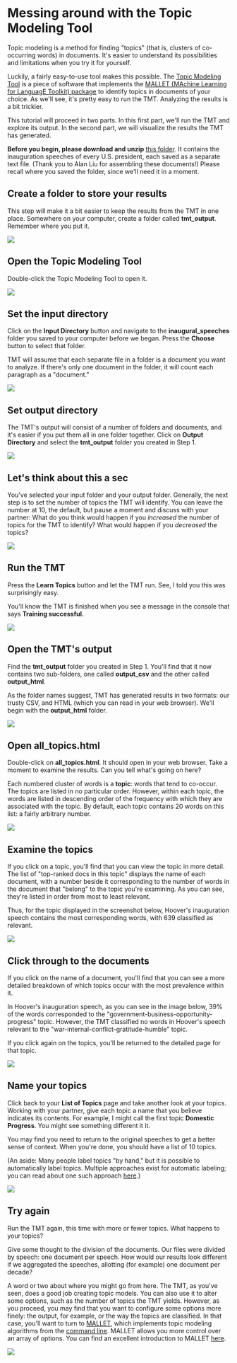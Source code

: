 # Messing around with the Topic Modeling Tool

Topic modeling is a method for finding "topics" (that is, clusters of co-occurring words) in documents. It's easier to understand its possibilities and limitations when you try it for yourself.

Luckily, a fairly easy-to-use tool makes this possible. The [Topic Modeling Tool](https://github.com/senderle/topic-modeling-tool) is a piece of software that implements the [MALLET (MAchine Learning for LanguagE Toolkit) package](http://mallet.cs.umass.edu/topics.php) to identify topics in documents of your choice. As we'll see, it's pretty easy to run the TMT. Analyzing the results is a bit trickier.

This tutorial will proceed in two parts. In this first part, we'll run the TMT and explore its output. In the second part, we will visualize the results the TMT has generated.

**Before you begin, please download and unzip** [this folder](https://www.dropbox.com/s/3ll8bkvajl608mp/inaugural_speeches.zip?dl=0). It contains the inauguration speeches of every U.S. president, each saved as a separate text file. (Thank you to Alan Liu for assembling these documents!) Please recall where you saved the folder, since we'll need it in a moment.

## Create a folder to store your results

This step will make it a bit easier to keep the results from the TMT in one place. Somewhere on your computer, create a folder called **tmt_output**. Remember where you put it.

![][1]

[1]: images/messing-around-with-the-topic-modeling-tool/create-a-folder-to-store-your-results.png

## Open the Topic Modeling Tool

Double-click the Topic Modeling Tool to open it.

![][2]

[2]: images/messing-around-with-the-topic-modeling-tool/open-the-topic-modeling-tool.png

## Set the input directory

Click on the **Input Directory** button and navigate to the **inaugural_speeches** folder you saved to your computer before we began. Press the **Choose** button to select that folder.

TMT will assume that each separate file in a folder is a document you want to analyze. If there's only one document in the folder, it will count each paragraph as a "document."

![][3]

[3]: images/messing-around-with-the-topic-modeling-tool/set-the-input-directory.png

## Set output directory

The TMT's output will consist of a number of folders and documents, and it's easier if you put them all in one folder together. Click on **Output Directory** and select the **tmt_output** folder you created in Step 1.

![][4]

[4]: images/messing-around-with-the-topic-modeling-tool/set-output-directory.png

## Let's think about this a sec

You've selected your input folder and your output folder. Generally, the next step is to set the number of topics the TMT will identify. You can leave the number at 10, the default, but pause a moment and discuss with your partner: What do you think would happen if you *increased* the number of topics for the TMT to identify? What would happen if you *decreased* the topics?

![][5]

[5]: images/messing-around-with-the-topic-modeling-tool/let-s-think-about-this-a-sec.png

## Run the TMT

Press the **Learn Topics** button and let the TMT run. See, I told you this was surprisingly easy.

You'll know the TMT is finished when you see a message in the console that says **Training successful.**

![][6]

[6]: images/messing-around-with-the-topic-modeling-tool/run-the-tmt.png

## Open the TMT's output

Find the **tmt_output** folder you created in Step 1. You'll find that it now contains two sub-folders, one called **output_csv** and the other called **output_html**.

As the folder names suggest, TMT has generated results in two formats: our trusty CSV, and HTML (which you can read in your web browser). We'll begin with the **output_html** folder.

![][7]

[7]: images/messing-around-with-the-topic-modeling-tool/open-the-tmt-s-output.png

## Open all_topics.html

Double-click on **all_topics.html**. It should open in your web browser. Take a moment to examine the results. Can you tell what's going on here?

Each numbered cluster of words is a **topic**: words that tend to co-occur. The topics are listed in no particular order. However, within each topic, the words are listed in descending order of the frequency with which they are associated with the topic. By default, each topic contains 20 words on this list: a fairly arbitrary number.

![][8]

[8]: images/messing-around-with-the-topic-modeling-tool/open-all_topicshtml.png

## Examine the topics

If you click on a topic, you'll find that you can view the topic in more detail. The list of "top-ranked docs in this topic" displays the name of each document, with a number beside it corresponding to the number of words in the document that "belong" to the topic you're examining. As you can see, they're listed in order from most to least relevant.

Thus, for the topic displayed in the screenshot below, Hoover's inauguration speech contains the most corresponding words, with 639 classified as relevant.

![][9]

[9]: images/messing-around-with-the-topic-modeling-tool/examine-the-topics.png

## Click through to the documents

If you click on the name of a document, you'll find that you can see a more detailed breakdown of which topics occur with the most prevalence within it.

In Hoover's inauguration speech, as you can see in the image below, 39% of the words corresponded to the "government-business-opportunity-progress" topic. However, the TMT classified no words in Hoover's speech relevant to the "war-internal-conflict-gratitude-humble" topic.

If you click again on the topics, you'll be returned to the detailed page for that topic.

![][10]

[10]: images/messing-around-with-the-topic-modeling-tool/click-through-to-the-documents.png

## Name your topics

Click back to your **List of Topics** page and take another look at your topics. Working with your partner, give each topic a name that you believe indicates its contents. For example, I might call the first topic **Domestic Progress**. You might see something different it it.

You may find you need to return to the original speeches to get a better sense of context. When you're done, you should have a list of 10 topics.

(An aside: Many people label topics "by hand," but it is possible to automatically label topics. Multiple approaches exist for automatic labeling; you can read about one such approach [here](http://www.aclweb.org/anthology/P11-1154).)

![][11]

[11]: images/messing-around-with-the-topic-modeling-tool/name-your-topics.png

## Try again

Run the TMT again, this time with more or fewer topics. What happens to your topics?

Give some thought to the division of the documents. Our files were divided by speech: one document per speech. How would our results look different if we aggregated the speeches, allotting (for example) one document per decade?

A word or two about where you might go from here. The TMT, as you've seen, does a good job creating topic models. You can also use it to alter some options, such as the number of topics the TMT yields. However, as you proceed, you may find that you want to configure some options more finely: the output, for example, or the way the topics are classified. In that case, you'll want to turn to [MALLET](http://mallet.cs.umass.edu/index.php), which implements topic modeling algorithms from the [command line](https://programminghistorian.org/en/lessons/intro-to-bash). MALLET allows you more control over an array of options. You can find an excellent introduction to MALLET [here](https://programminghistorian.org/en/lessons/topic-modeling-and-mallet).

![][12]

[12]: images/messing-around-with-the-topic-modeling-tool/try-again.png

